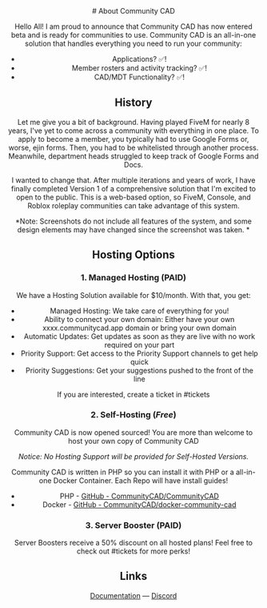 <center>
# About Community CAD

Hello All! I am proud to announce that Community CAD has now entered beta and is ready for communities to use. Community CAD is an all-in-one solution that handles everything you need to run your community:

- Applications? :white_check_mark:!
- Member rosters and activity tracking? :white_check_mark:!
- CAD/MDT Functionality? :white_check_mark:!

## History

Let me give you a bit of background. Having played FiveM for nearly 8 years, I've yet to come across a community with everything in one place. To apply to become a member, you typically had to use Google Forms or, worse, ejin forms. Then, you had to be whitelisted through another process. Meanwhile, department heads struggled to keep track of Google Forms and Docs.

I wanted to change that. After multiple iterations and years of work, I have finally completed Version 1 of a comprehensive solution that I'm excited to open to the public.  This is a web-based option, so FiveM, Console, and Roblox roleplay communities can take advantage of this system. 

*Note: Screenshots do not include all features of the system, and some design elements may have changed since the screenshot was taken. *

## Hosting Options

### 1. Managed Hosting (PAID)

We have a Hosting Solution available for $10/month. With that, you get:

- Managed Hosting: We take care of everything for you!
- Ability to connect your own domain: Either have your own xxxx.communitycad.app domain or bring your own domain
- Automatic Updates: Get updates as soon as they are live with no work required on your part
- Priority Support: Get access to the Priority Support channels to get help quick
- Priority Suggestions: Get your suggestions pushed to the front of the line

If you are interested, create a ticket in #tickets

### 2. Self-Hosting (*Free*)

Community CAD is now opened sourced! You are more than welcome to host your own copy of Community CAD

*Notice: No Hosting Support will be provided for Self-Hosted Versions.*

Community CAD is written in PHP so you can install it with PHP or a all-in-one Docker Container. Each Repo will have install guides!

- PHP - [GitHub - CommunityCAD/CommunityCAD](<https://github.com/CommunityCAD/CommunityCAD>)
- Docker - [GitHub - CommunityCAD/docker-community-cad](<https://github.com/CommunityCAD/docker-community-cad>)

### 3. Server Booster (PAID)

Server Boosters receive a 50% discount on all hosted plans! Feel free to check out #tickets for more perks!

## Links
</center>
<div align="center">
  <a href="https://communitycad.app/docs/getting_started/home">Documentation</a> —
  <a href="https://discord.gg/tmZWX7q2yZ">Discord</a>
</div>
